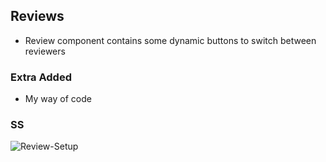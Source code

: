 ## Reviews

- Review component contains some dynamic buttons to switch between reviewers

### Extra Added

- My way of code

### SS
![Review-Setup](https://user-images.githubusercontent.com/72968539/119163412-ae0fe680-ba5b-11eb-844d-9fb7b591dae9.png)

